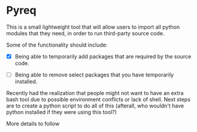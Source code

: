 Pyreq
=====

This is a small lightweight tool that will allow users to import all python modules that they need, in order to run third-party source code. 

Some of the functionality should include:

- [x] Being able to temporarily add packages that are required by the source code.
- [ ] Being able to remove select packages that you have temporarily installed.


Recently had the realization that people might not want to have an extra bash tool due to possible environment conflicts or lack of shell. Next steps are to create a python script to do all of this (afterall, who wouldn't have python installed if they were using this tool?)


More details to follow
